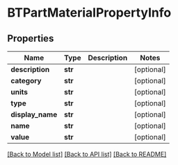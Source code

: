 # BTPartMaterialPropertyInfo

## Properties
Name | Type | Description | Notes
------------ | ------------- | ------------- | -------------
**description** | **str** |  | [optional] 
**category** | **str** |  | [optional] 
**units** | **str** |  | [optional] 
**type** | **str** |  | [optional] 
**display_name** | **str** |  | [optional] 
**name** | **str** |  | [optional] 
**value** | **str** |  | [optional] 

[[Back to Model list]](../README.md#documentation-for-models) [[Back to API list]](../README.md#documentation-for-api-endpoints) [[Back to README]](../README.md)


